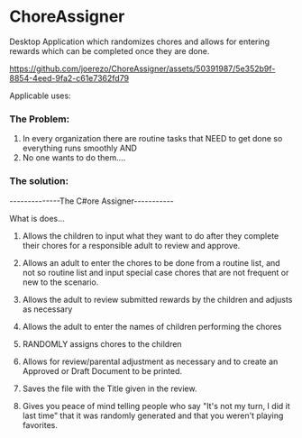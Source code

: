 # ChoreAssigner
Desktop Application which randomizes chores and allows for entering rewards which can be completed once they are done.


https://github.com/joerezo/ChoreAssigner/assets/50391987/5e352b9f-8854-4eed-9fa2-c61e7362fd79


Applicable uses:

### The Problem:

1) In every organization there are routine tasks that NEED to get done so everything runs smoothly
AND
2) No one wants to do them....

### The solution:

--------------The C#ore Assigner-----------


What is does...
1) Allows the children to input what they want to do after they complete their chores for a responsible adult to review and approve.

2) Allows an adult to enter the chores to be done from a routine list, and not so routine list and input special case chores that are not frequent or new to the scenario.

3) Allows the adult to review submitted rewards by the children and adjusts as necessary

4) Allows the adult to enter the names of children performing the chores

5) RANDOMLY assigns chores to the children

6) Allows for review/parental adjustment as necessary and to create an Approved or Draft Document to be printed.

7) Saves the file with the Title given in the review.

8) Gives you peace of mind telling people who say "It's not my turn, I did it last time" that it was randomly generated and that you weren't playing favorites.
